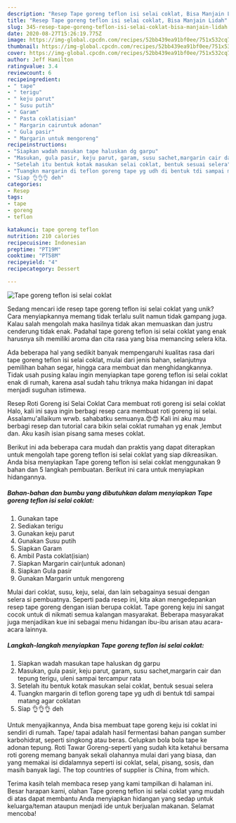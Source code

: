 ```yaml
---
description: "Resep Tape goreng teflon isi selai coklat, Bisa Manjain Lidah"
title: "Resep Tape goreng teflon isi selai coklat, Bisa Manjain Lidah"
slug: 345-resep-tape-goreng-teflon-isi-selai-coklat-bisa-manjain-lidah
date: 2020-08-27T15:26:19.775Z
image: https://img-global.cpcdn.com/recipes/52bb439ea91bf0ee/751x532cq70/tape-goreng-teflon-isi-selai-coklat-foto-resep-utama.jpg
thumbnail: https://img-global.cpcdn.com/recipes/52bb439ea91bf0ee/751x532cq70/tape-goreng-teflon-isi-selai-coklat-foto-resep-utama.jpg
cover: https://img-global.cpcdn.com/recipes/52bb439ea91bf0ee/751x532cq70/tape-goreng-teflon-isi-selai-coklat-foto-resep-utama.jpg
author: Jeff Hamilton
ratingvalue: 3.4
reviewcount: 6
recipeingredient:
- " tape"
- " terigu"
- " keju parut"
- " Susu putih"
- " Garam"
- " Pasta coklatisian"
- " Margarin cairuntuk adonan"
- " Gula pasir"
- " Margarin untuk mengoreng"
recipeinstructions:
- "Siapkan wadah masukan tape haluskan dg garpu"
- "Masukan, gula pasir, keju parut, garam, susu sachet,margarin cair dan tepung terigu, uleni sampai tercampur rata"
- "Setelah itu bentuk kotak masukan selai coklat, bentuk sesuai selera"
- "Tuangkn margarin di teflon goreng tape yg udh di bentuk tdi sampai matang agar coklatan"
- "Siap 👌👌👌 deh"
categories:
- Resep
tags:
- tape
- goreng
- teflon

katakunci: tape goreng teflon 
nutrition: 210 calories
recipecuisine: Indonesian
preptime: "PT19M"
cooktime: "PT58M"
recipeyield: "4"
recipecategory: Dessert

---
```



![Tape goreng teflon isi selai coklat](https://img-global.cpcdn.com/recipes/52bb439ea91bf0ee/751x532cq70/tape-goreng-teflon-isi-selai-coklat-foto-resep-utama.jpg)

Sedang mencari ide resep tape goreng teflon isi selai coklat yang unik? Cara menyiapkannya memang tidak terlalu sulit namun tidak gampang juga. Kalau salah mengolah maka hasilnya tidak akan memuaskan dan justru cenderung tidak enak. Padahal tape goreng teflon isi selai coklat yang enak harusnya sih memiliki aroma dan cita rasa yang bisa memancing selera kita.

Ada beberapa hal yang sedikit banyak mempengaruhi kualitas rasa dari tape goreng teflon isi selai coklat, mulai dari jenis bahan, selanjutnya pemilihan bahan segar, hingga cara membuat dan menghidangkannya. Tidak usah pusing kalau ingin menyiapkan tape goreng teflon isi selai coklat enak di rumah, karena asal sudah tahu triknya maka hidangan ini dapat menjadi suguhan istimewa.

Resep Roti Goreng isi Selai Coklat Cara membuat roti goreng isi selai coklat Halo, kali ini saya ingin berbagi resep cara membuat roti goreng isi selai. Assalamu&#39;allaikum wrwb. sahabatku semuanya.😍😍 Kali ini aku mau berbagi resep dan tutorial cara bikin selai coklat rumahan yg enak ,lembut dan. Aku kasih isian pisang sama meses coklat.


Berikut ini ada beberapa cara mudah dan praktis yang dapat diterapkan untuk mengolah tape goreng teflon isi selai coklat yang siap dikreasikan. Anda bisa menyiapkan Tape goreng teflon isi selai coklat menggunakan 9 bahan dan 5 langkah pembuatan. Berikut ini cara untuk menyiapkan hidangannya.

<!--inarticleads1-->

##### Bahan-bahan dan bumbu yang dibutuhkan dalam menyiapkan Tape goreng teflon isi selai coklat:

1. Gunakan  tape
1. Sediakan  terigu
1. Gunakan  keju parut
1. Gunakan  Susu putih
1. Siapkan  Garam
1. Ambil  Pasta coklat(isian)
1. Siapkan  Margarin cair(untuk adonan)
1. Siapkan  Gula pasir
1. Gunakan  Margarin untuk mengoreng


Mulai dari coklat, susu, keju, selai, dan lain sebagainya sesuai dengan selera si pembuatnya. Seperti pada resep ini, kita akan mengedepankan resep tape goreng dengan isian berupa coklat. Tape goreng keju ini sangat cocok untuk di nikmati semua kalangan masyarakat. Beberapa masyarakat juga menjadikan kue ini sebagai menu hidangan ibu-ibu arisan atau acara-acara lainnya. 

<!--inarticleads2-->

##### Langkah-langkah menyiapkan Tape goreng teflon isi selai coklat:

1. Siapkan wadah masukan tape haluskan dg garpu
1. Masukan, gula pasir, keju parut, garam, susu sachet,margarin cair dan tepung terigu, uleni sampai tercampur rata
1. Setelah itu bentuk kotak masukan selai coklat, bentuk sesuai selera
1. Tuangkn margarin di teflon goreng tape yg udh di bentuk tdi sampai matang agar coklatan
1. Siap 👌👌👌 deh


Untuk menyajikannya, Anda bisa membuat tape goreng keju isi coklat ini sendiri di rumah. Tape/ tapai adalah hasil fermentasi bahan pangan sumber karbohidrat, seperti singkong atau beras. Celupkan bola bola tape ke adonan tepung. Roti Tawar Goreng-seperti yang sudah kita ketahui bersama roti goreng memang banyak sekali olahannya mulai dari yang biasa, dan yang memakai isi didalamnya seperti isi coklat, selai, pisang, sosis, dan masih banyak lagi. The top countries of supplier is China, from which. 

Terima kasih telah membaca resep yang kami tampilkan di halaman ini. Besar harapan kami, olahan Tape goreng teflon isi selai coklat yang mudah di atas dapat membantu Anda menyiapkan hidangan yang sedap untuk keluarga/teman ataupun menjadi ide untuk berjualan makanan. Selamat mencoba!
